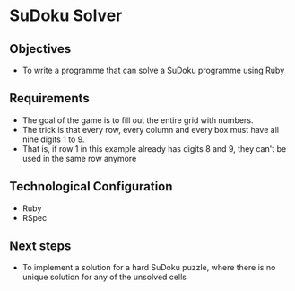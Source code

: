 SuDoku Solver
=============

Objectives
-----------
* To write a programme that can solve a SuDoku programme using Ruby 

Requirements
------------
* The goal of the game is to fill out the entire grid with numbers. 
* The trick is that every row, every column and every box must have all nine digits 1 to 9. 
* That is, if row 1 in this example already has digits 8 and 9, they can't be used in the same row anymore

Technological Configuration
---------------------------
* Ruby
* RSpec

Next steps
----------
* To implement a solution for a hard SuDoku puzzle, where there is no unique solution for any of the unsolved cells